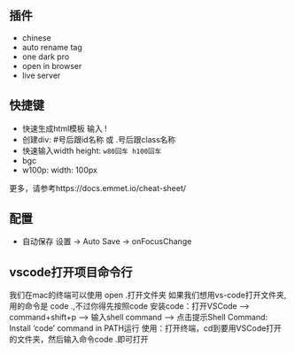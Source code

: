 ## 插件

- chinese
- auto rename tag
- one dark pro
- open in browser
- live server



## 快捷键

- 快速生成html模板 输入 !
- 创建div: #号后跟id名称 或 .号后跟class名称
- 快速输入width height: `w80回车 h100回车`
- bgc
- w100p:  width: 100px



更多，请参考https://docs.emmet.io/cheat-sheet/



## 配置

- 自动保存 设置 -> Auto Save -> onFocusChange



## vscode打开项目命令行

我们在mac的终端可以使用 open .打开文件夹 如果我们想用vs-code打开文件夹,用的命令是 code .,不过你得先按照code 安装code：打开VSCode –> command+shift+p –> 输入shell command –> 点击提示Shell Command: Install ‘code’ command in PATH运行 使用：打开终端，cd到要用VSCode打开的文件夹，然后输入命令code .即可打开
